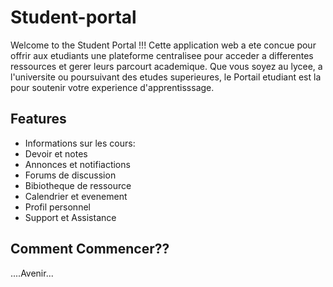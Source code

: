 # Student-portal
Welcome to the Student Portal !!!
Cette application web a ete concue pour offrir aux etudiants une plateforme centralisee pour acceder a differentes ressources et gerer leurs parcourt academique.
Que vous soyez au lycee, a l'universite ou poursuivant des etudes superieures, le Portail etudiant est la pour soutenir votre experience d'apprentisssage.

## Features
- Informations sur les cours:
- Devoir et notes
- Annonces et notifiactions
- Forums de discussion
- Bibiotheque de ressource
- Calendrier et evenement
- Profil personnel
- Support et Assistance

## Comment Commencer??
....Avenir...

